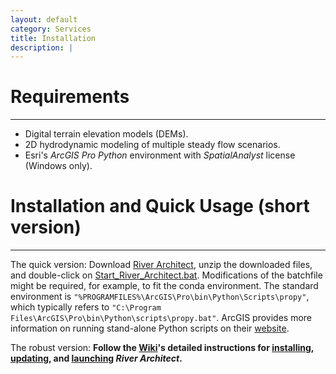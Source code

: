 ```yaml
---
layout: default
category: Services
title: Installation
description: |
---
```




# Requirements

***

 * Digital terrain elevation models (DEMs).
 * 2D hydrodynamic modeling of multiple steady flow scenarios.
 * Esri's *ArcGIS Pro* *Python* environment with *SpatialAnalyst* license (Windows only).


# Installation and Quick Usage (short version)

***

The quick version: Download [River Architect][5], unzip the downloaded files, and double-click on [Start_River_Architect.bat][1]. Modifications of the batchfile might be required, for example, to fit the conda environment. The standard environment is `"%PROGRAMFILES%\ArcGIS\Pro\bin\Python\Scripts\propy"`, which typically refers to `"C:\Program Files\ArcGIS\Pro\bin\Python\scripts\propy.bat"`. ArcGIS provides more information on running stand-alone Python scripts on their [website](https://pro.arcgis.com/en/pro-app/arcpy/get-started/using-conda-with-arcgis-pro.htm).

The robust version: **Follow the [Wiki](https://riverarchitect.github.io/RA_wiki/Installation#started)'s detailed instructions for [installing](https://riverarchitect.github.io/RA_wiki/Installation#git_install_ra), [updating](https://riverarchitect.github.io/RA_wiki/Installation#update_ra), and [launching](https://riverarchitect.github.io/RA_wiki/Installation#launch_ra) *River Architect*.**



[1]: https://www.sciencedirect.com/science/article/pii/S0301479718312751 "Lifespan mapping"
[2]: https://github.com/riverarchitect/program
[3]: https://riverarchitect.github.io/RA_wiki/
[4]: https://github.com/RiverArchitect/SampleData/archive/master.zip
[5]: https://github.com/riverarchitect/program/archive/master.zip
[6]: https://riverarchitect.github.io/RA_wiki/Installation
[7]: https://riverarchitect.github.io/RA_wiki/Signposts
[8]: https://www.dropbox.com/s/8d6c096r4ouzxy2/RiverArchitect_Py2.zip?dl=0

